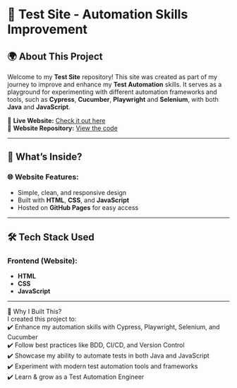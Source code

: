# 🚀 Test Site - Automation Skills Improvement  

## 🌍 About This Project  

Welcome to my **Test Site** repository! This site was created as part of my journey to improve and enhance my **Test Automation** skills. It serves as a playground for experimenting with different automation frameworks and tools, such as **Cypress**, **Cucumber**, **Playwright** and **Selenium**, with both **Java** and **JavaScript**.  

🔗 **Live Website:** [Check it out here](https://arorabhi.github.io/test-site/)  
🔗 **Website Repository:** [View the code](https://github.com/arorabhi/test-site)

---

## 🚀 What’s Inside?  

### 🌐 **Website Features:**  
- Simple, clean, and responsive design  
- Built with **HTML**, **CSS**, and **JavaScript**  
- Hosted on **GitHub Pages** for easy access  

---

## 🛠️ **Tech Stack Used**  

### **Frontend (Website):**  
- **HTML**  
- **CSS**  
- **JavaScript**

---

🎯 Why I Built This?  
I created this project to:  
✔️ Enhance my automation skills with Cypress, Playwright, Selenium, and Cucumber  
✔️ Follow best practices like BDD, CI/CD, and Version Control  
✔️ Showcase my ability to automate tests in both Java and JavaScript  
✔️ Experiment with modern test automation tools and frameworks  
✔️ Learn & grow as a Test Automation Engineer  
